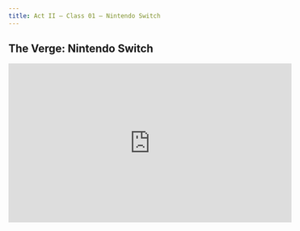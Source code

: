 ```yaml
---
title: Act II — Class 01 — Nintendo Switch
---
```



## The Verge: Nintendo Switch

<iframe src="https://www.facebook.com/plugins/video.php?href=https%3A%2F%2Fwww.facebook.com%2Fverge%2Fvideos%2Fvb.193742123995472%2F1223013991068275%2F%3Ftype%3D3&show_text=0&width=560" width="560" height="315" style="border:none;overflow:hidden" scrolling="no" frameborder="0" allowTransparency="true" allowFullScreen="true"></iframe>

